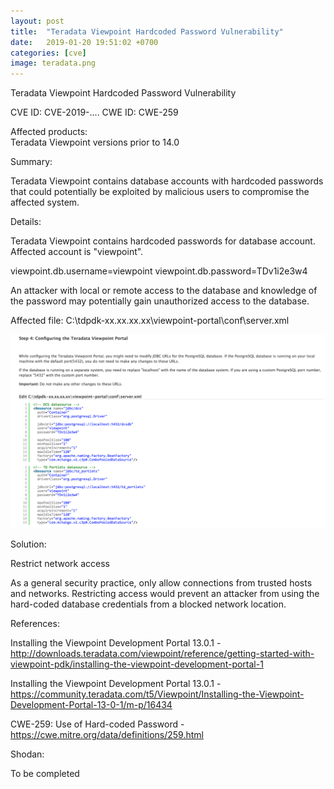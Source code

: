 ```yaml
---
layout: post
title:  "Teradata Viewpoint Hardcoded Password Vulnerability"
date:   2019-01-20 19:51:02 +0700 
categories: [cve]
image: teradata.png
---
```


Teradata Viewpoint Hardcoded Password Vulnerability

CVE ID: CVE-2019-....
CWE ID: CWE-259

Affected products:  
Teradata Viewpoint versions prior to 14.0

Summary:
  
Teradata Viewpoint contains database accounts with hardcoded passwords that could potentially be exploited by malicious users 
to compromise the affected system. 

Details:

Teradata Viewpoint contains hardcoded passwords for database account. Affected account is 
"viewpoint". 

viewpoint.db.username=viewpoint
viewpoint.db.password=TDv1i2e3w4

An attacker with local or remote access to the database and knowledge of the password may potentially gain unauthorized access to the database.

Affected file: C:\tdpdk-xx.xx.xx.xx\viewpoint-portal\conf\server.xml

![Screenshot broadcast](https://github.com/inf0seq/inf0seq.github.io/blob/master/static/img/_posts/teradata.png  "Screenshot broadcast")

Solution: 

Restrict network access

As a general security practice, only allow connections from trusted
hosts and networks.
Restricting access would prevent an attacker from using the hard-coded
database credentials from a blocked network location.

References:

Installing the Viewpoint Development Portal 13.0.1 - http://downloads.teradata.com/viewpoint/reference/getting-started-with-viewpoint-pdk/installing-the-viewpoint-development-portal-1

Installing the Viewpoint Development Portal 13.0.1 - https://community.teradata.com/t5/Viewpoint/Installing-the-Viewpoint-Development-Portal-13-0-1/m-p/16434

CWE-259: Use of Hard-coded Password - https://cwe.mitre.org/data/definitions/259.html

Shodan:

To be completed
